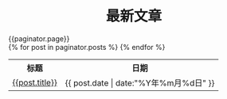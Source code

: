 <html>
<body>
<div class="row">
  <div class="col-md-12">
    <div class="panel panel-primary">
      <div class="panel-heading">
        <center><h1>最新文章</h1></center>
        {{paginator.page}}
      </div>
      <table>
        <tr>
          <th>标题</th>
          <th>日期</th>
        </tr>
      {% for post in paginator.posts %}
      <tr>
        <td>
          <a  href='{{ post.url }}' class="list-group-item pjaxlink clearfix">
          {{post.title}}</a>
        </td>
        <td>
          <span class="badge">{{ post.date | date:"%Y年%m月%d日" }}</span>
        </td>
        </tr>
      {% endfor %}
      </table>
    </div>
  </div>
</div>
</body>
</html>


